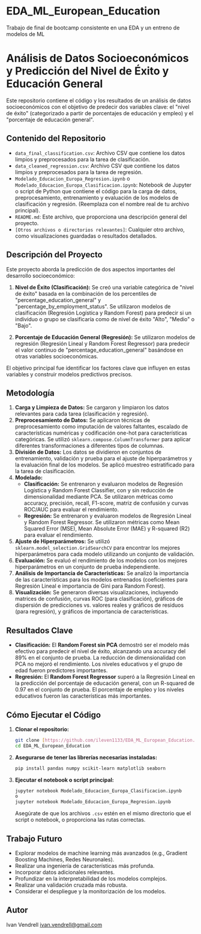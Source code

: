 # EDA_ML_European_Education
Trabajo de final de bootcamp consistente en una EDA y un entreno de modelos de ML
# Análisis de Datos Socioeconómicos y Predicción del Nivel de Éxito y Educación General

Este repositorio contiene el código y los resultados de un análisis de datos socioeconómicos con el objetivo de predecir dos variables clave: el "nivel de éxito" (categorizado a partir de porcentajes de educación y empleo) y el "porcentaje de educación general".

## Contenido del Repositorio

* `data_final_classification.csv`: Archivo CSV que contiene los datos limpios y preprocesados para la tarea de clasificación.
* `data_cleaned_regression.csv`: Archivo CSV que contiene los datos limpios y preprocesados para la tarea de regresión.
* `Modelado_Educacion_Europa_Regresion.ipynb` o `Modelado_Educacion_Europa_Clasificacion.ipynb`: Notebook de Jupyter o script de Python que contiene el código para la carga de datos, preprocesamiento, entrenamiento y evaluación de los modelos de clasificación y regresión. (Reemplaza con el nombre real de tu archivo principal).
* `README.md`: Este archivo, que proporciona una descripción general del proyecto.
* `[Otros archivos o directorios relevantes]`: Cualquier otro archivo, como visualizaciones guardadas o resultados detallados.

## Descripción del Proyecto

Este proyecto aborda la predicción de dos aspectos importantes del desarrollo socioeconómico:

1.  **Nivel de Éxito (Clasificación):** Se creó una variable categórica de "nivel de éxito" basada en la combinación de los percentiles de "percentage\_education\_general" y "percentage\_by\_employment\_status". Se utilizaron modelos de clasificación (Regresión Logística y Random Forest) para predecir si un individuo o grupo se clasificaría como de nivel de éxito "Alto", "Medio" o "Bajo".

2.  **Porcentaje de Educación General (Regresión):** Se utilizaron modelos de regresión (Regresión Lineal y Random Forest Regressor) para predecir el valor continuo de "percentage\_education\_general" basándose en otras variables socioeconómicas.

El objetivo principal fue identificar los factores clave que influyen en estas variables y construir modelos predictivos precisos.

## Metodología

1.  **Carga y Limpieza de Datos:** Se cargaron y limpiaron los datos relevantes para cada tarea (clasificación y regresión).
2.  **Preprocesamiento de Datos:** Se aplicaron técnicas de preprocesamiento como imputación de valores faltantes, escalado de características numéricas y codificación one-hot para características categóricas. Se utilizó `sklearn.compose.ColumnTransformer` para aplicar diferentes transformaciones a diferentes tipos de columnas.
3.  **División de Datos:** Los datos se dividieron en conjuntos de entrenamiento, validación y prueba para el ajuste de hiperparámetros y la evaluación final de los modelos. Se aplicó muestreo estratificado para la tarea de clasificación.
4.  **Modelado:**
    * **Clasificación:** Se entrenaron y evaluaron modelos de Regresión Logística y Random Forest Classifier, con y sin reducción de dimensionalidad mediante PCA. Se utilizaron métricas como accuracy, precisión, recall, F1-score, matriz de confusión y curvas ROC/AUC para evaluar el rendimiento.
    * **Regresión:** Se entrenaron y evaluaron modelos de Regresión Lineal y Random Forest Regressor. Se utilizaron métricas como Mean Squared Error (MSE), Mean Absolute Error (MAE) y R-squared (R2) para evaluar el rendimiento.
5.  **Ajuste de Hiperparámetros:** Se utilizó `sklearn.model_selection.GridSearchCV` para encontrar los mejores hiperparámetros para cada modelo utilizando un conjunto de validación.
6.  **Evaluación:** Se evaluó el rendimiento de los modelos con los mejores hiperparámetros en un conjunto de prueba independiente.
7.  **Análisis de Importancia de Características:** Se analizó la importancia de las características para los modelos entrenados (coeficientes para Regresión Lineal e importancia de Gini para Random Forest).
8.  **Visualización:** Se generaron diversas visualizaciones, incluyendo matrices de confusión, curvas ROC (para clasificación), gráficos de dispersión de predicciones vs. valores reales y gráficos de residuos (para regresión), y gráficos de importancia de características.

## Resultados Clave

* **Clasificación:** El **Random Forest sin PCA** demostró ser el modelo más efectivo para predecir el nivel de éxito, alcanzando una accuracy del 89% en el conjunto de prueba. La reducción de dimensionalidad con PCA no mejoró el rendimiento. Los niveles educativos y el grupo de edad fueron predictores importantes.
* **Regresión:** El **Random Forest Regressor** superó a la Regresión Lineal en la predicción del porcentaje de educación general, con un R-squared de 0.97 en el conjunto de prueba. El porcentaje de empleo y los niveles educativos fueron las características más importantes.

## Cómo Ejecutar el Código

1.  **Clonar el repositorio:**
    ```bash
    git clone [https://github.com/ileven1133/EDA_ML_European_Education.git](https://github.com/ileven1133/EDA_ML_European_Education.git)
    cd EDA_ML_European_Education
    ```
2.  **Asegurarse de tener las librerías necesarias instaladas:**
    ```bash
    pip install pandas numpy scikit-learn matplotlib seaborn
    ```
3.  **Ejecutar el notebook o script principal:**
    ```bash
    jupyter notebook Modelado_Educacion_Europa_Clasificacion.ipynb
    o
    jupyter notebook Modelado_Educacion_Europa_Regresion.ipynb
    ```
    Asegúrate de que los archivos `.csv` estén en el mismo directorio que el script o notebook, o proporciona las rutas correctas.

## Trabajo Futuro

* Explorar modelos de machine learning más avanzados (e.g., Gradient Boosting Machines, Redes Neuronales).
* Realizar una ingeniería de características más profunda.
* Incorporar datos adicionales relevantes.
* Profundizar en la interpretabilidad de los modelos complejos.
* Realizar una validación cruzada más robusta.
* Considerar el despliegue y la monitorización de los modelos.

## Autor

Ivan Vendrell
ivan.vendrell@gmail.com

